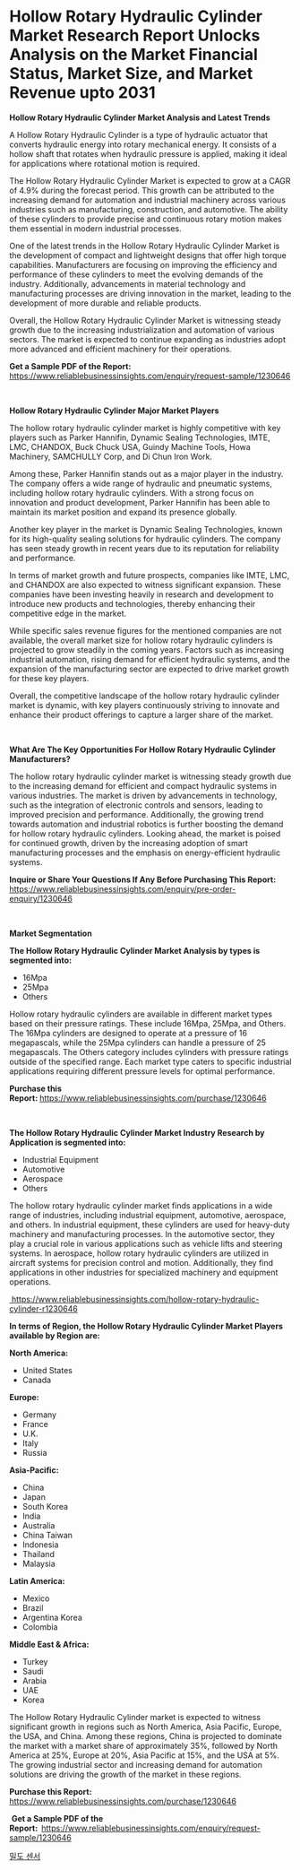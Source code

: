 <p><h1>Hollow Rotary Hydraulic Cylinder Market Research Report Unlocks Analysis on the Market Financial Status, Market Size, and Market Revenue upto 2031</h1></p><p><strong>Hollow Rotary Hydraulic Cylinder Market Analysis and Latest Trends</strong></p>
<p><p>A Hollow Rotary Hydraulic Cylinder is a type of hydraulic actuator that converts hydraulic energy into rotary mechanical energy. It consists of a hollow shaft that rotates when hydraulic pressure is applied, making it ideal for applications where rotational motion is required. </p><p>The Hollow Rotary Hydraulic Cylinder Market is expected to grow at a CAGR of 4.9% during the forecast period. This growth can be attributed to the increasing demand for automation and industrial machinery across various industries such as manufacturing, construction, and automotive. The ability of these cylinders to provide precise and continuous rotary motion makes them essential in modern industrial processes. </p><p>One of the latest trends in the Hollow Rotary Hydraulic Cylinder Market is the development of compact and lightweight designs that offer high torque capabilities. Manufacturers are focusing on improving the efficiency and performance of these cylinders to meet the evolving demands of the industry. Additionally, advancements in material technology and manufacturing processes are driving innovation in the market, leading to the development of more durable and reliable products. </p><p>Overall, the Hollow Rotary Hydraulic Cylinder Market is witnessing steady growth due to the increasing industrialization and automation of various sectors. The market is expected to continue expanding as industries adopt more advanced and efficient machinery for their operations.</p></p>
<p><strong>Get a Sample PDF of the Report:&nbsp;</strong> <a href="https://www.reliablebusinessinsights.com/enquiry/request-sample/1230646">https://www.reliablebusinessinsights.com/enquiry/request-sample/1230646</a></p>
<p>&nbsp;</p>
<p><strong>Hollow Rotary Hydraulic Cylinder Major Market Players</strong></p>
<p><p>The hollow rotary hydraulic cylinder market is highly competitive with key players such as Parker Hannifin, Dynamic Sealing Technologies, IMTE, LMC, CHANDOX, Buck Chuck USA, Guindy Machine Tools, Howa Machinery, SAMCHULLY Corp, and Di Chun Iron Work. </p><p>Among these, Parker Hannifin stands out as a major player in the industry. The company offers a wide range of hydraulic and pneumatic systems, including hollow rotary hydraulic cylinders. With a strong focus on innovation and product development, Parker Hannifin has been able to maintain its market position and expand its presence globally.</p><p>Another key player in the market is Dynamic Sealing Technologies, known for its high-quality sealing solutions for hydraulic cylinders. The company has seen steady growth in recent years due to its reputation for reliability and performance.</p><p>In terms of market growth and future prospects, companies like IMTE, LMC, and CHANDOX are also expected to witness significant expansion. These companies have been investing heavily in research and development to introduce new products and technologies, thereby enhancing their competitive edge in the market.</p><p>While specific sales revenue figures for the mentioned companies are not available, the overall market size for hollow rotary hydraulic cylinders is projected to grow steadily in the coming years. Factors such as increasing industrial automation, rising demand for efficient hydraulic systems, and the expansion of the manufacturing sector are expected to drive market growth for these key players.</p><p>Overall, the competitive landscape of the hollow rotary hydraulic cylinder market is dynamic, with key players continuously striving to innovate and enhance their product offerings to capture a larger share of the market.</p></p>
<p>&nbsp;</p>
<p><strong>What Are The Key Opportunities For Hollow Rotary Hydraulic Cylinder Manufacturers?</strong></p>
<p><p>The hollow rotary hydraulic cylinder market is witnessing steady growth due to the increasing demand for efficient and compact hydraulic systems in various industries. The market is driven by advancements in technology, such as the integration of electronic controls and sensors, leading to improved precision and performance. Additionally, the growing trend towards automation and industrial robotics is further boosting the demand for hollow rotary hydraulic cylinders. Looking ahead, the market is poised for continued growth, driven by the increasing adoption of smart manufacturing processes and the emphasis on energy-efficient hydraulic systems.</p></p>
<p><strong>Inquire or Share Your Questions If Any Before Purchasing This Report:</strong> <a href="https://www.reliablebusinessinsights.com/enquiry/pre-order-enquiry/1230646">https://www.reliablebusinessinsights.com/enquiry/pre-order-enquiry/1230646</a></p>
<p>&nbsp;</p>
<p><strong>Market Segmentation</strong></p>
<p><strong>The Hollow Rotary Hydraulic Cylinder Market Analysis by types is segmented into:</strong></p>
<p><ul><li>16Mpa</li><li>25Mpa</li><li>Others</li></ul></p>
<p><p>Hollow rotary hydraulic cylinders are available in different market types based on their pressure ratings. These include 16Mpa, 25Mpa, and Others. The 16Mpa cylinders are designed to operate at a pressure of 16 megapascals, while the 25Mpa cylinders can handle a pressure of 25 megapascals. The Others category includes cylinders with pressure ratings outside of the specified range. Each market type caters to specific industrial applications requiring different pressure levels for optimal performance.</p></p>
<p><strong>Purchase this Report:&nbsp;</strong><a href="https://www.reliablebusinessinsights.com/purchase/1230646">https://www.reliablebusinessinsights.com/purchase/1230646</a></p>
<p>&nbsp;</p>
<p><strong>The Hollow Rotary Hydraulic Cylinder Market Industry Research by Application is segmented into:</strong></p>
<p><ul><li>Industrial Equipment</li><li>Automotive</li><li>Aerospace</li><li>Others</li></ul></p>
<p><p>The hollow rotary hydraulic cylinder market finds applications in a wide range of industries, including industrial equipment, automotive, aerospace, and others. In industrial equipment, these cylinders are used for heavy-duty machinery and manufacturing processes. In the automotive sector, they play a crucial role in various applications such as vehicle lifts and steering systems. In aerospace, hollow rotary hydraulic cylinders are utilized in aircraft systems for precision control and motion. Additionally, they find applications in other industries for specialized machinery and equipment operations.</p></p>
<p><a href="https://www.reliablebusinessinsights.com/hollow-rotary-hydraulic-cylinder-r1230646">&nbsp;https://www.reliablebusinessinsights.com/hollow-rotary-hydraulic-cylinder-r1230646</a></p>
<p><strong>In terms of Region, the Hollow Rotary Hydraulic Cylinder Market Players available by Region are:</strong></p>
<p>
    <p> <strong> North America: </strong>
        <ul>
            <li>United States</li>
            <li>Canada</li>
        </ul>
        </p> 
    <p> <strong> Europe: </strong>
        <ul>
            <li>Germany</li>
            <li>France</li>
            <li>U.K.</li>
            <li>Italy</li>
            <li>Russia</li>
        </ul>
        </p> 
    <p> <strong> Asia-Pacific: </strong>
        <ul>
            <li>China</li>
            <li>Japan</li>
            <li>South Korea</li>
            <li>India</li>
            <li>Australia</li>
            <li>China Taiwan</li>
            <li>Indonesia</li>
            <li>Thailand</li>
            <li>Malaysia</li>
        </ul>
        </p> 
    <p> <strong> Latin America: </strong>
        <ul>
            <li>Mexico</li>
            <li>Brazil</li>
            <li>Argentina Korea</li>
            <li>Colombia</li>
        </ul>
        </p> 
    <p> <strong> Middle East & Africa: </strong>
        <ul>
            <li>Turkey</li>
            <li>Saudi</li>
            <li>Arabia</li>
            <li>UAE</li>
            <li>Korea</li>
        </ul>
    </p>
    </p>
<p><p>The Hollow Rotary Hydraulic Cylinder market is expected to witness significant growth in regions such as North America, Asia Pacific, Europe, the USA, and China. Among these regions, China is projected to dominate the market with a market share of approximately 35%, followed by North America at 25%, Europe at 20%, Asia Pacific at 15%, and the USA at 5%. The growing industrial sector and increasing demand for automation solutions are driving the growth of the market in these regions.</p></p>
<p><strong>Purchase this Report: </strong><a href="https://www.reliablebusinessinsights.com/purchase/1230646">https://www.reliablebusinessinsights.com/purchase/1230646</a></p>
<p>&nbsp;<strong>Get a Sample PDF of the Report:&nbsp;&nbsp;</strong><a href="https://www.reliablebusinessinsights.com/enquiry/request-sample/1230646">https://www.reliablebusinessinsights.com/enquiry/request-sample/1230646</a></p>
<p><strong></strong></p>
<p><p><a href="https://github.com/nigaleamar09/Market-Research-Report-List-2/blob/main/955349770792.md">밀도 센서</a></p></p>